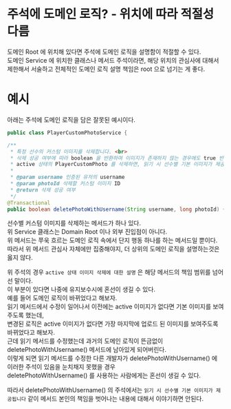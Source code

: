 # 주석에 도메인 로직? - 위치에 따라 적절성 다름  
  
도메인 Root 에 위치해 있다면 주석에 도메인 로직을 설명함이 적절할 수 있다.  
도메인 Service 에 위치한 클래스나 메서드 주석이라면, 해당 위치의 관심사에 대해서 제한해서 서술하고 전체적인 도메인 로직 설명 책임은 root 으로 넘기는 게 좋다.   

# 예시  
아래는 주석에 도메인 로직을 담은 잘못된 예시이다.  

```java
public class PlayerCustomPhotoService {

/**
 * 특정 선수의 커스텀 이미지를 삭제합니다. <br>
 * 삭제 성공 여부에 따라 boolean 을 반환하며 이미지가 존재하지 않는 경우에도 true 반환합니다. <br>
 * active 상태의 PlayerCustomPhoto 를 삭제하면, 읽기 시 선수별 기본 이미지가 제공됩니다.  
 *
 * @param username 인증된 유저의 username
 * @param photoId 삭제할 커스텀 이미지 ID
 * @return 삭제 성공 여부
 */
@Transactional
public boolean deletePhotoWithUsername(String username, long photoId) { ... }
```

선수별 커스텀 이미지를 삭제하는 메서드가 하나 있다.  
위 Service 클래스는 Domain Root 이나 외부 진입점이 아니다.  
위 메서드는 쭈욱 흐르는 도메인 로직 속에서 단지 행동 하나를 하는 메서드일 뿐이다.  
따라서 위 메서드 관심사 자체에만 집중해야지, 더 상위의 도메인 로직을 설명하는것은 옳지 않다.  
  
위 주석의 경우 `active 상태 이미지 삭제에 대한 설명` 은 해당 메서드의 책임 범위를 넘어선 말이다.  
이 부분이 있다면 나중에 유지보수시에 혼선이 생길 수 있다.   
예를 들어 도메인 로직이 바뀌었다고 해보자.  
읽기 메서드에서 수정이 일어나서 이전에는 active 이미지가 없다면 기본 이미지를 보여주도록 했는데,   
변경된 로직은 active 이미지가 없다면 가장 마지막에 업로드 된 이미지를 보여주도록 바뀌었다고 해보자.  
근데 읽기 메서드를 수정했는데 과거의 도메인 로직이 뜬금없이 deletePhotoWithUsername() 메서드에 남아있게 되어버린다.  
이렇게 되면 읽기 메서드를 수정한 다른 개발자가 deletePhotoWithUsername() 에 이러한 주석이 있음을 눈치채지 못했을 경우  
deletePhotoWithUsername() 를 사용하는 사람에게는 혼선이 생길 수 있다.  
  
따라서 deletePhotoWithUsername() 의 주석에서는 `읽기 시 선수별 기본 이미지가 제공됩니다` 같이 메서드 본인의 책임을 벗어나는 내용에 대해서 이야기하면 안된다.  
